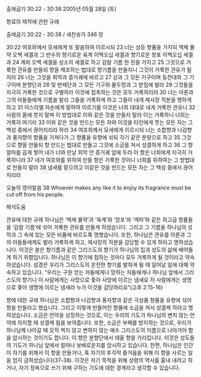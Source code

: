 출애굽기 30:22 - 30:38 
2005년 05월 28일 (토)

항료의 제작에 관한 규례



출애굽기 30:22 - 30:38 / 새찬송가 346 장


30:22 여호와께서 모세에게 또 말씀하여 이르시되 23 너는 상등 향품을 가지되 액체 몰약 오백 세겔과 그 반수의 향기로운 육계 이백오십 세겔과 향기로운 창포 이백오십 세겔과 24 계피 오백 세겔을 성소의 세겔로 하고 감람 기름 한 힌을 가지고 25 그것으로 거룩한 관유를 만들되 향을 제조하는 법대로 향기름을 만들지니 그것이 거룩한 관유가 될지라 26 너는 그것을 회막과 증거궤에 바르고 27 상과 그 모든 기구이며 등잔대와 그 기구이며 분향단과 28 및 번제단과 그 모든 기구와 물두멍과 그 받침에 발라 29 그것들을 지극히 거룩한 것으로 구별하라 이것에 접촉하는 것은 모두 거룩하리라 30 너는 아론과 그의 아들들에게 기름을 발라 그들을 거룩하게 하고 그들이 내게 제사장 직분을 행하게 하고 31 이스라엘 자손에게 말하여 이르기를 이것은 너희 대대로 내게 거룩한 관유니 32 사람의 몸에 붓지 말며 이 방법대로 이와 같은 것을 만들지 말라 이는 거룩하니 너희는 거룩히 여기라 33 이와 같은 것을 만드는 모든 자와 이것을 타인에게 붓는 모든 자는 그 백성 중에서 끊어지리라 하라 34 여호와께서 모세에게 이르시되 너는 소합향과 나감향과 풍자향의 향품을 가져다가 그 향품을 유향에 섞되 각기 같은 분량으로 하고 35 그것으로 향을 만들되 향 만드는 법대로 만들고 그것에 소금을 쳐서 성결하게 하고 36 그 향 얼마를 곱게 찧어 내가 너와 만날 회막 안 증거궤 앞에 두라 이 향은 너희에게 지극히 거룩하니라 37 네가 여호와를 위하여 만들 향은 거룩한 것이니 너희를 위하여는 그 방법대로 만들지 말라 38 냄새를 맡으려고 이같은 것을 만드는 모든 자는 그 백성 중에서 끊어지리라 

오늘의 영어말씀 
38 Whoever makes any like it to enjoy its fragrance must be cut off from his people.

해석도움





관유에 대한 규례 
하나님은 ‘액체 몰약’과 ‘육계’와 ‘창포’와 ‘계피’와 같은 최고급 향품들을 ‘감람 기름’에 섞어 거룩한 관유를 만들게 하셨습니다. 그리고 그 기름을 하나님의 성막과 그 속에 있는 모든 비품에 바르도록 명했습니다. 또한, 하나님은 관유를 아론과 그의 아들들에게도 발라 거룩하게 하고, 제사장의 직분을 감당할 수 있게 하라고 명하셨습니다. 이것은 쏟은 향기름과 같은 그리스도의 향기가 하나님의 집과 성도의 삶에 배어들게 하기 위함입니다. 하나님은 이 향기에 접하는 것마다 모두 거룩하게 될 것이라고 약속하셨습니다. 성경은 우리가 그리스도의 온전한 향기를 발하게 될 때 일어날 일에 대해 약속하고 있습니다. “우리는 구원 얻는 자들에게나 망하는 자들에게나 하나님 앞에서 그리스도의 향기니 이 사람에게는 사망으로 좇아 사망에 이르는 냄새요 저 사람에게는 생명으로 좇아 생명에 이르는 냄새라 누가 이것을 감당하리요”(고후 2:15-16) 

향에 대한 규례 
하나님은 소합향과 나감향과 풍자향과 같은 극상품 향품을 유향에 섞어 향을 만들라고 했습니다. 그리고 이렇게 만들어진 향품에 소금을 쳐서 성결케 하라고 명하셨습니다. 소금은 언약을 상징하는 것으로, 이는 우리의 기도가 하나님의 변치 않는 언약에 의지할 때 성결케 됨을 보여줍니다. 또한, 소금은 부패를 방지하는 것으로, 우리가 하나님께 나아갈 때 오직 썩지 않고 변하지 않는 예수 그리스도의 이름으로 나아가야 함을 암시하는 것이기도 합니다. 이 향은 분향단에서 태울 향을 가리킵니다. 이것은 성도들의 기도가 하나님 앞에서 얼마나 보배로운지를 암시하고 있습니다. 한편, 하나님은 인간이 자기를 위해서 이 향을 만들거나, 혹 자기의 후각적 즐거움을 위해 이 향을 사르는 일을 엄히 금하셨습니다(37-38). 이것은 자기 목적을 위해 성령의 역사를 흉내 내려고 하거나, 자기 정욕으로 쓰기 위해 구하는 기도에 대한 경계라고 생각할 수 있습니다.